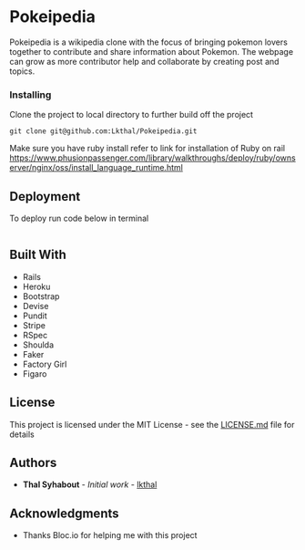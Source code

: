 # Pokeipedia

Pokeipedia is a wikipedia clone with the focus of bringing pokemon lovers together to contribute and share information about Pokemon. The webpage can grow as more contributor help and collaborate by creating post and topics. 


### Installing

Clone the project to local directory to further build off the project
```
git clone git@github.com:Lkthal/Pokeipedia.git
```
Make sure you have ruby install
refer to link for installation of Ruby on rail
https://www.phusionpassenger.com/library/walkthroughs/deploy/ruby/ownserver/nginx/oss/install_language_runtime.html

## Deployment
To deploy run code below in terminal
```rails s
```
## Built With

- Rails
- Heroku
- Bootstrap
- Devise
- Pundit
- Stripe
- RSpec
- Shoulda
- Faker
- Factory Girl
- Figaro

## License

This project is licensed under the MIT License - see the [LICENSE.md](LICENSE.md) file for details

## Authors

* **Thal Syhabout** - *Initial work* - [lkthal](https://github.com/lkthal)


## Acknowledgments

* Thanks Bloc.io for helping me with this project
